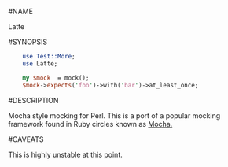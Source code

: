 #NAME 

Latte 

#SYNOPSIS

```perl
    use Test::More;
    use Latte;

    my $mock  = mock();
    $mock->expects('foo')->with('bar')->at_least_once;
```


#DESCRIPTION

Mocha style mocking for Perl. This is a port of a popular mocking framework
found in Ruby circles known as [Mocha.](http://http://mocha.rubyforge.org/)

#CAVEATS

This is highly unstable at this point. 
